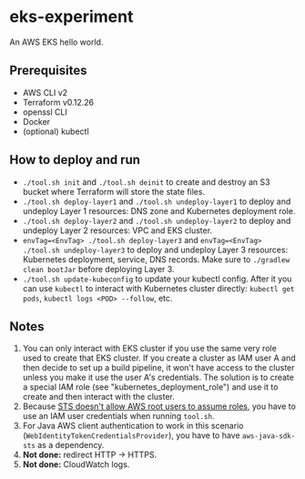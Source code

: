 # eks-experiment

An AWS EKS hello world.

## Prerequisites

* AWS CLI v2
* Terraform v0.12.26
* openssl CLI
* Docker
* (optional) kubectl

## How to deploy and run

* `./tool.sh init` and `./tool.sh deinit` to create and destroy an S3 bucket where Terraform will store the state files.
* `./tool.sh deploy-layer1` and `./tool.sh undeploy-layer1` to deploy and undeploy Layer 1 resources: DNS zone and Kubernetes deployment role.
* `./tool.sh deploy-layer2` and `./tool.sh undeploy-layer2` to deploy and undeploy Layer 2 resources: VPC and EKS cluster.
* `envTag=<EnvTag> ./tool.sh deploy-layer3` and `envTag=<EnvTag>  ./tool.sh undeploy-layer3` to deploy and undeploy Layer 3 resources: Kubernetes deployment, service, DNS records. Make sure to `./gradlew clean bootJar` before deploying Layer 3.
* `./tool.sh update-kubeconfig` to update your kubectl config. After it you can use `kubectl` to interact with Kubernetes cluster directly: `kubectl get pods`, `kubectl logs <POD> --follow`, etc.

## Notes

1. You can only interact with EKS cluster if you use the same very role used to create that EKS cluster. If you create a cluster as IAM user A and then decide to set up a build pipeline, it won't have access to the cluster unless you make it use the user A's credentials. The solution is to create a special IAM role (see "kubernetes_deployment_role") and use it to create and then interact with the cluster.  
2. Because [STS doesn't allow AWS root users to assume roles](https://docs.aws.amazon.com/cli/latest/reference/sts/assume-role.html), you have to use an IAM user credentials when running `tool.sh`.
3. For Java AWS client authentication to work in this scenario (`WebIdentityTokenCredentialsProvider`), you have to have `aws-java-sdk-sts` as a dependency.  
3. **Not done:** redirect HTTP -> HTTPS.
4. **Not done:** CloudWatch logs.
